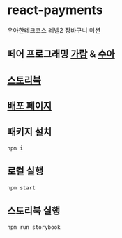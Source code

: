 # react-payments

우아한테크코스 레벨2 장바구니 미션

## 페어 프로그래밍 [가람](https://github.com/guridaek) & [수아](https://github.com/chsua)

## [스토리북](https://6463267aee5d3c7105342735-qhngbdqxgh.chromatic.com)

## [배포 페이지](https://react-shopping-cart-prod-eight.vercel.app/)

## 패키지 설치

```
npm i
```

## 로컬 실행

```
npm start
```

## 스토리북 실행

```
npm run storybook
```
